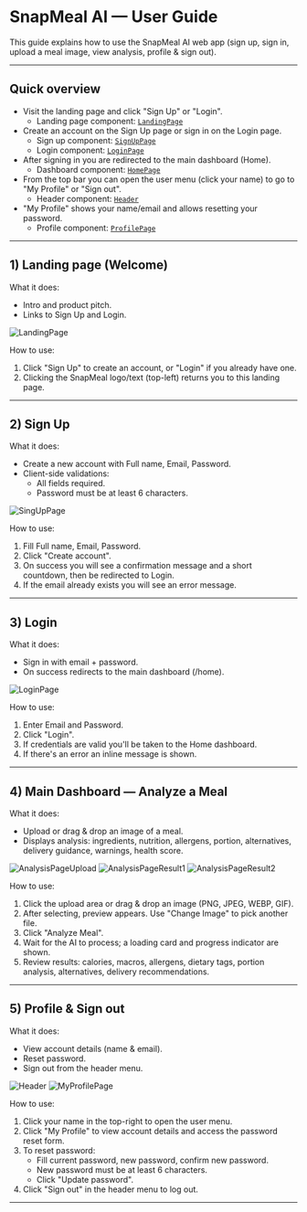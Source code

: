 # SnapMeal AI — User Guide

This guide explains how to use the SnapMeal AI web app (sign up, sign in, upload a meal image, view analysis, profile & sign out).

---

## Quick overview

- Visit the landing page and click "Sign Up" or "Login".
  - Landing page component: [`LandingPage`](src/app/page.tsx)
- Create an account on the Sign Up page or sign in on the Login page.
  - Sign up component: [`SignUpPage`](src/app/signup/page.tsx)
  - Login component: [`LoginPage`](src/app/login/page.tsx)
- After signing in you are redirected to the main dashboard (Home).
  - Dashboard component: [`HomePage`](src/app/home/page.tsx)
- From the top bar you can open the user menu (click your name) to go to "My Profile" or "Sign out".
  - Header component: [`Header`](src/components/header.tsx)
- "My Profile" shows your name/email and allows resetting your password.
  - Profile component: [`ProfilePage`](src/app/profile/page.tsx)

---

## 1) Landing page (Welcome)

What it does:
- Intro and product pitch.
- Links to Sign Up and Login.

![LandingPage](landing.png)

How to use:
1. Click "Sign Up" to create an account, or "Login" if you already have one.
2. Clicking the SnapMeal logo/text (top-left) returns you to this landing page.

---

## 2) Sign Up

What it does:
- Create a new account with Full name, Email, Password.
- Client-side validations:
  - All fields required.
  - Password must be at least 6 characters.

![SingUpPage](signup.png)

How to use:
1. Fill Full name, Email, Password.
2. Click "Create account".
3. On success you will see a confirmation message and a short countdown, then be redirected to Login.
4. If the email already exists you will see an error message.

---

## 3) Login

What it does:
- Sign in with email + password.
- On success redirects to the main dashboard (/home).

![LoginPage](login.png)

How to use:
1. Enter Email and Password.
2. Click "Login".
3. If credentials are valid you'll be taken to the Home dashboard.
4. If there's an error an inline message is shown.

---

## 4) Main Dashboard — Analyze a Meal

What it does:
- Upload or drag & drop an image of a meal.
- Displays analysis: ingredients, nutrition, allergens, portion, alternatives, delivery guidance, warnings, health score.

![AnalysisPageUpload](analysis_upload.png)
![AnalysisPageResult1](analysis_result_1.png)
![AnalysisPageResult2](analysis_result_2.png)

How to use:
1. Click the upload area or drag & drop an image (PNG, JPEG, WEBP, GIF).
2. After selecting, preview appears. Use "Change Image" to pick another file.
3. Click "Analyze Meal".
4. Wait for the AI to process; a loading card and progress indicator are shown.
5. Review results: calories, macros, allergens, dietary tags, portion analysis, alternatives, delivery recommendations.

---

## 5) Profile & Sign out

What it does:
- View account details (name & email).
- Reset password.
- Sign out from the header menu.

![Header](header_name_click.png)
![MyProfilePage](my_profile.png)

How to use:
1. Click your name in the top-right to open the user menu.
2. Click "My Profile" to view account details and access the password reset form.
3. To reset password:
   - Fill current password, new password, confirm new password.
   - New password must be at least 6 characters.
   - Click "Update password".
4. Click "Sign out" in the header menu to log out.

---